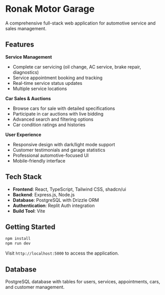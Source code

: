 # Ronak Motor Garage

A comprehensive full-stack web application for automotive service and sales management.

## Features

**Service Management**
- Complete car servicing (oil change, AC service, brake repair, diagnostics)
- Service appointment booking and tracking
- Real-time service status updates
- Multiple service locations

**Car Sales & Auctions**
- Browse cars for sale with detailed specifications
- Participate in car auctions with live bidding
- Advanced search and filtering options
- Car condition ratings and histories

**User Experience**
- Responsive design with dark/light mode support
- Customer testimonials and garage statistics
- Professional automotive-focused UI
- Mobile-friendly interface

## Tech Stack

- **Frontend**: React, TypeScript, Tailwind CSS, shadcn/ui
- **Backend**: Express.js, Node.js
- **Database**: PostgreSQL with Drizzle ORM
- **Authentication**: Replit Auth integration
- **Build Tool**: Vite

## Getting Started

```bash
npm install
npm run dev
```

Visit `http://localhost:5000` to access the application.

## Database

PostgreSQL database with tables for users, services, appointments, cars, and customer management.